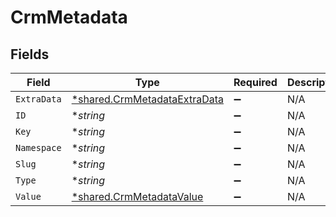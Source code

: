 # CrmMetadata


## Fields

| Field                                                                              | Type                                                                               | Required                                                                           | Description                                                                        |
| ---------------------------------------------------------------------------------- | ---------------------------------------------------------------------------------- | ---------------------------------------------------------------------------------- | ---------------------------------------------------------------------------------- |
| `ExtraData`                                                                        | [*shared.CrmMetadataExtraData](../../../pkg/models/shared/crmmetadataextradata.md) | :heavy_minus_sign:                                                                 | N/A                                                                                |
| `ID`                                                                               | **string*                                                                          | :heavy_minus_sign:                                                                 | N/A                                                                                |
| `Key`                                                                              | **string*                                                                          | :heavy_minus_sign:                                                                 | N/A                                                                                |
| `Namespace`                                                                        | **string*                                                                          | :heavy_minus_sign:                                                                 | N/A                                                                                |
| `Slug`                                                                             | **string*                                                                          | :heavy_minus_sign:                                                                 | N/A                                                                                |
| `Type`                                                                             | **string*                                                                          | :heavy_minus_sign:                                                                 | N/A                                                                                |
| `Value`                                                                            | [*shared.CrmMetadataValue](../../../pkg/models/shared/crmmetadatavalue.md)         | :heavy_minus_sign:                                                                 | N/A                                                                                |